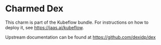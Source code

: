 Charmed Dex
===========

This charm is part of the Kubeflow bundle. For instructions on how to deploy it,
see https://jaas.ai/kubeflow.

Upstream documentation can be found at https://github.com/dexidp/dex

